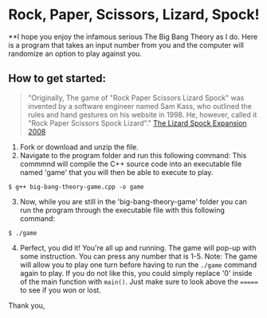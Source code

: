 # Rock, Paper, Scissors, Lizard, Spock!
**I hope you enjoy the infamous serious The Big Bang Theory as I do.
Here is a program that takes an input number from you and the computer will randomize an
option to play against you. 

## How to get started:
 > "Originally, The game of "Rock Paper Scissors Lizard Spock" was invented by a software engineer named Sam Kass, who outlined the rules and hand gestures on his website in 1998. He, however, called it "Rock Paper Scissors Spock Lizard"."
 [The Lizard Spock Expansion 2008](https://m.imdb.com/title/tt1256039/trivia/?ref_=tt_ql_trv)
 
 1. Fork or download and unzip the file.
 2. Navigate to the program folder and run this following command:
  This commmnd will compile the C++ source code into an executable file named 'game' that you will then be able to execute to play.
  ```
  $ g++ big-bang-theory-game.cpp -o game
  ```
 3. Now, while you are still in the 'big-bang-theory-game' folder you can run the program through the executable file with this following command:
  ```
  $ ./game
  ```
 4. Perfect, you did it! You're all up and running. The game will pop-up with some instruction. You can press any number that is 1-5. 
  Note: The game will allow you to play one turn before having to run the `./game` command again to play. If you do not like this, you could simply replace '0' inside of the main function
  with `main()`. Just make sure to look above the `=====` to see if you won or lost.
  
  Thank you,
